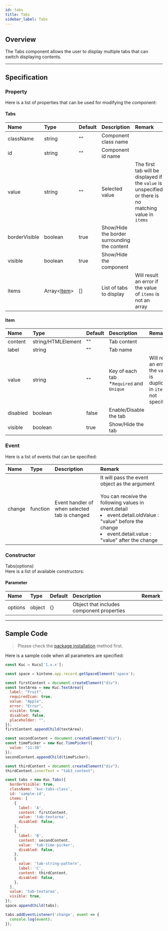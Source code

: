 ```yaml
---
id: tabs
title: Tabs
sidebar_label: Tabs
---
```


## Overview

The Tabs component allows the user to display multiple tabs that can switch displaying contents.

<div class="sample-container" id="tabs">
  <div id="sample-container__components"></div>
</div>
<script src="/js/samples/desktop/tabs.js"></script>

---

## Specification

### Property
Here is a list of properties that can be used for modifying the component:

#### Tabs

| Name   | Type | Default | Description | Remark |
| :--- | :--- | :--- | :--- | :--- |
| className | string | ""  | Component class name | |
| id | string | ""  | Component id name | |
| value | string | ""  | Selected value | The first tab will be displayed if the `value` is unspecified or there is no matching value in `items` |
| borderVisible | boolean | true  | Show/Hide the border surrounding the content | |
| visible | boolean | true | Show/Hide the component | |
| items | Array\<[Item](#item)\> | [] | List of tabs to display | Will result an error if the value of `items` is not an array |

#### Item

| Name   | Type | Default | Description | Remark |
| :--- | :--- | :--- | :--- | :--- |
| content | string/HTMLElement | "" | Tab content | |
| label | string | "" | Tab name | |
| value | string | "" | Key of each tab<br>*`Required` and `Unique` | Will result an error if the `value` is duplicated in `items` or not specified |
| disabled | boolean | false | Enable/Disable the tab | |
| visible | boolean | true | Show/Hide the tab | |

### Event

Here is a list of events that can be specified:

| Name | Type | Description | Remark |
| :--- | :--- | :--- | :--- |
| change | function | Event handler of when selected tab is changed |  It will pass the event object as the argument<br><br>You can receive the following values in event.detail<br><li>event.detail.oldValue : "value" before the change</li><li>event.detail.value : "value" after the change</li> |

### Constructor

Tabs(options)<br>
Here is a list of available constructors:

#### Parameter

| Name | Type | Default | Description | Remark |
| :--- | :--- | :--- | :--- | :--- |
| options | object | {} | Object that includes component properties | |

---
## Sample Code

> Please check the [package installation](../../getting-started/quick-start.md#installation) method first.

Here is a sample code when all parameters are specified:

```javascript
const Kuc = Kucs['1.x.x'];

const space = kintone.app.record.getSpaceElement('space');

const firstContent = document.createElement("div");
const textArea = new Kuc.TextArea({
  label: "Fruit",
  requiredIcon: true,
  value: "Apple",
  error: "Error",
  visible: true,
  disabled: false,
  placeholder: "",
});
firstContent.appendChild(textArea);

const secondContent = document.createElement("div");
const timePicker = new Kuc.TimePicker({
  value: "11:30"
});
secondContent.appendChild(timePicker);

const thirdContent = document.createElement("div");
thirdContent.innerText = "tab3_content";

const tabs = new Kuc.Tabs({
  borderVisible: true,
  className: 'kuc-tabs-class',
  id: 'sample-id',
  items: [
    {
      label: 'A',
      content: firstContent,
      value: 'tab-textarea',
      disabled: false,
    },
    {
      label: 'B',
      content: secondContent,
      value: 'tab-time-picker',
      disabled: false,
    },
    {
      value: 'tab-string-pattern',
      label: 'C',
      content: thirdContent,
      disabled: false,
    },
  ],
  value: 'tab-textarea',
  visible: true,
});
space.appendChild(tabs);

tabs.addEventListener('change', event => {
  console.log(event);
});
```
